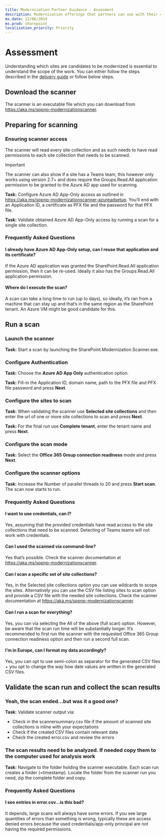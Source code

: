 ```yaml
---
title: Modernization Partner Guidance - Assesment
description: Modernization offerings that partners can use with their customers - assessment step
ms.date: 12/06/2019
ms.prod: sharepoint
localization_priority: Priority
---
```


# Assessment

Understanding which sites are candidates to be modernized is essential to understand the scope of the work. You can either follow the steps described in the [delivery guide](https://github.com/SharePoint/sp-dev-modernization/blob/dev/Modernization%20partner%20guidance/Microsoft%20Teamwork%20Transformation%20Delivery%20Guide.pptx?raw=true) or follow below steps.

## Download the scanner

The scanner is an executable file which you can download from https://aka.ms/sppnp-modernizationscanner.

## Preparing for scanning

### Ensuring scanner access

The scanner will read every site collection and as such needs to have read permissions to each site collection that needs to be scanned.

> [!IMPORTANT]
> The scanner can also show if a site has a Teams team, this however only works using version 2.7+ and does require the Groups.Read.All application permission to be granted to the Azure AD app used for scanning.

**Task:** Configure Azure AD App-Only access as outlined in https://aka.ms/sppnp-modernizationscanner-azureadsetup. You’ll end with an Application ID, a certificate as PFX file and the password for that PFX file.

**Task:** Validate obtained Azure AD App-Only access by running a scan for a single site collection.

### Frequently Asked Questions

#### I already have Azure AD App-Only setup, can I reuse that application and its certificate?

If the Azure AD application was granted the SharePoint.Read.All application permission, then it can be re-used. Ideally it also has the Groups.Read.All application permission.

#### Where do I execute the scan?

A scan can take a long time to run (up to days), so ideally, it’s ran from a machine that can stay up and that’s in the same region as the SharePoint tenant. An Azure VM might be good candidate for this.

## Run a scan

### Launch the scanner

**Task:** Start a scan by launching the SharePoint.Modernization.Scanner.exe.

### Configure Authentication

**Task:** Choose the **Azure AD App Only** authentication option.

**Task:** Fill-in the Application ID, domain name, path to the PFX file and PFX file password and press **Next**.

### Configure the sites to scan

**Task:** When validating the scanner use **Selected site collections** and then enter the url of one or more site collections to scan and press **Next**.

**Task:** For the final run use **Complete tenant**, enter the tenant name and press **Next**.

### Configure the scan mode

**Task:** Select the **Office 365 Group connection readiness** mode and press **Next**.

### Configure the scanner options

**Task:** Increase the Number of parallel threads to 20 and press **Start scan**. The scan now starts to run.

### Frequently Asked Questions

#### I want to use credentials, can I?

Yes, assuming that the provided credentials have read access to the site collections that need to be scanned. Detecting of Teams teams will not work with credentials.

#### Can I used the scanned via command-line?

Yes that’s possible. Check the scanner documentation at https://aka.ms/sppnp-modernizationscanner.

#### Can I scan a specific set of site collections?

Yes, in the Selected site collections option you can use wildcards to scope the sites. Alternatively you can use the CSV file listing sites to scan option and provide a CSV file with the needed site collections. Check the scanner documentation at https://aka.ms/sppnp-modernizationscanner.

#### Can I run a scan for everything?

Yes, you can via selecting the All of the above (full scan) option. However, be aware that the scan run time will be substantially longer. It’s recommended to first run the scanner with the requested Office 365 Group connection readiness option and then run a second full scan.

#### I’m in Europe, can I format my data accordingly?

Yes, you can opt to use semi-colon as separator for the generated CSV files + you opt to change the way how date values are written in the generated CSV files.

## Validate the scan run and collect the scan results

### Yeah, the scan ended…but was it a good one?

**Task:** Validate scanner output via:

- Check in the scannersummary.csv file if the amount of scanned site collections is inline with your expectations
- Check if the created CSV files contain relevant data
- Check the created error.csv and review the errors

### The scan results need to be analyzed. If needed copy them to the computer used for analysis work 

**Task:** Navigate to the folder holding the scanner executable. Each scan run creates a folder (=timestamp). Locate the folder from the scanner run you need, zip the complete folder and copy.

### Frequently Asked Questions

#### I see entries in error.csv…is this bad?

It depends, large scans will always have some errors. If you see large quantities of errors than something is wrong, typically these are access denied errors because the used credentials/app-only principal are not having the required permissions.
